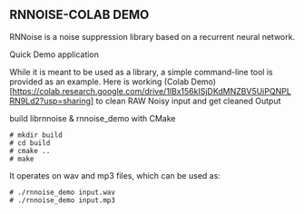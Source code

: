 ## RNNOISE-COLAB DEMO

RNNoise is a noise suppression library based on a recurrent neural network.

Quick Demo application

While it is meant to be used as a library, a simple command-line tool is provided as an example. Here is working (Colab Demo)[https://colab.research.google.com/drive/1lBx156kISjDKdMNZBV5UiPQNPLRN9Ld2?usp=sharing] to clean RAW Noisy input and get cleaned Output

build librnnoise & rnnoise_demo with CMake

```
# mkdir build
# cd build
# cmake ..
# make
```

It operates on wav and mp3 files, which can be used as:
```
# ./rnnoise_demo input.wav
# ./rnnoise_demo input.mp3
```

